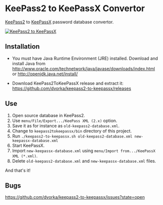 KeePass2 to KeePassX Convertor
==============================

[KeePass2](http://keepass.info/) to [KeePassX](http://www.keepassx.org) password database 
convertor.

[![KeePass2 to KeePassX](http://3.bp.blogspot.com/-748wQFldpik/U7uCC-9ZAjI/AAAAAAAABhA/sPWYu_bIT2s/s400/keepass2-to-x.jpg "KeePass2 to KeePassX")](http://3.bp.blogspot.com/-748wQFldpik/U7uCC-9ZAjI/AAAAAAAABhA/sPWYu_bIT2s/s400/keepass2-to-x.jpg)

Installation
------------

* You must have Java Runtime Environment (JRE) installed. Download and install Java from
  http://www.oracle.com/technetwork/java/javase/downloads/index.html
  or
  http://openjdk.java.net/install/

* Download KeePass2ToKeePassX release and extract it:
  https://github.com/dvorka/keepass2-to-keepassx/releases



Use
---

1. Open source database in KeePass2.
2. Use `menu/File/Export.../KeePass XML (2.x)` option.
3. Save it as for instance as `old-keepass2-database.xml`.
4. Change to `keepass2tokeepassx/bin` directory of this project.
5. Run ``./keepass2-to-keepassx.sh old-keepass2-database.xml new-keepassx-database.xml``
6. Start KeePassX.
7. Import `new-keepassx-database.xml` using `menu/Import from.../KeePassX XML (*.xml)`.
8. Delete `old-keepass2-database.xml` and `new-keepassx-database.xml` files.

And that's it!

Bugs
----

https://github.com/dvorka/keepass2-to-keepassx/issues?state=open
